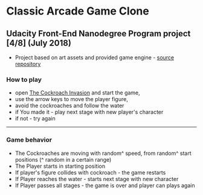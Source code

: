 # Classic Arcade Game Clone

## Udacity Front-End Nanodegree Program project [4/8] (July 2018)

* Project based on art assets and provided game engine - [source repository](https://github.com/udacity/frontend-nanodegree-arcade-game)

### How to play
* open [The Cockroach Invasion](https://tombisk.github.io/arcade-game-clone) and start the game,
* use the arrow keys to move the player figure,
* avoid the cockroaches and follow the water
* if You made it - play next stage with new player's character
* if not - try again
---

### Game behavior

* The Cockroaches are moving with random^ speed, from random^ start positions (^ random in a certain range)
* The Player starts in starting position
* If player's figure collides with cockroach - the game restarts
* If Player reaches the water - starts next stage with new character
* If Player passes all stages - the game is over and player can plays again

